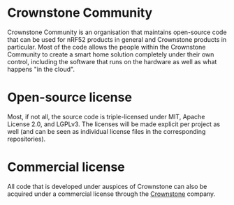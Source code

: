 # Crownstone Community

Crownstone Community is an organisation that maintains open-source code that can be used for nRF52 products in general and Crownstone products in particular. Most of the code allows the people within the Crownstone Community to create a smart home solution completely under their own control, including the software that runs on the hardware as well as what happens "in the cloud".

# Open-source license

Most, if not all, the source code is triple-licensed under MIT, Apache License 2.0, and LGPLv3. The licenses will be made explicit per project as well (and can be seen as individual license files in the corresponding repositories).

# Commercial license

All code that is developed under auspices of Crownstone can also be acquired under a commercial license through the [Crownstone](https://crownstone.rocks) company.
